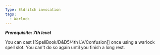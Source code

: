 ```yaml
---
Type: Eldritch invocation
tags:
  - Warlock
---
```

**_Prerequisite: 7th level_**

You can cast [[SpellBook/D&D5/4th LV/Confusion]] once using a warlock spell slot. You can't do so again until you finish a long rest.
